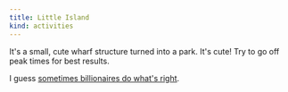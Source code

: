 ```yaml
---
title: Little Island
kind: activities
---
```

It's a small, cute wharf structure turned into a park. It's cute! Try to go off peak times for best results.

I guess [sometimes billionaires do what's right](https://www.reuters.com/world/us/little-island-park-built-by-billionaire-further-transforms-manhattans-west-side-2021-05-21/).
